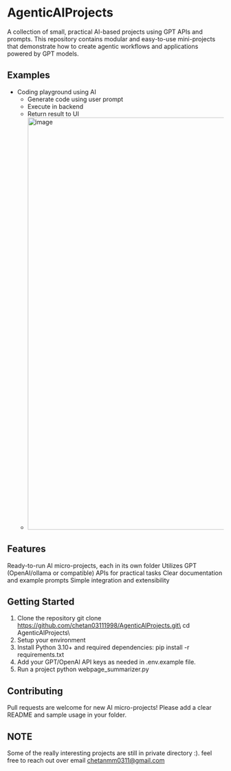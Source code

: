 # AgenticAIProjects 
A collection of small, practical AI-based projects using GPT APIs and prompts. This repository contains modular and easy-to-use mini-projects that demonstrate how to create agentic workflows and applications powered by GPT models. 
## Examples
- Coding playground using AI
  - Generate code using user prompt
  - Execute in backend
  - Return result to UI
  - <img width="1853" height="959" alt="image" src="https://github.com/user-attachments/assets/14321fca-4a9f-4f4c-9f3c-495c48a1cb28" />

## Features
Ready-to-run AI micro-projects, each in its own folder
Utilizes GPT (OpenAI/ollama or compatible) APIs for practical tasks
Clear documentation and example prompts
Simple integration and extensibility

## Getting Started
1. Clone the repository
      git clone https://github.com/chetan03111998/AgenticAIProjects.git\
      cd AgenticAIProjects\
2. Setup your environment
3. Install Python 3.10+ and required dependencies:
    pip install -r requirements.txt
4. Add your GPT/OpenAI API keys as needed in .env.example file.
5. Run a project
   python webpage_summarizer.py

## Contributing
Pull requests are welcome for new AI micro-projects!
Please add a clear README and sample usage in your folder.

## NOTE
Some of the really interesting projects are still in private directory :). feel free to reach out over email chetanmm0311@gmail.com
